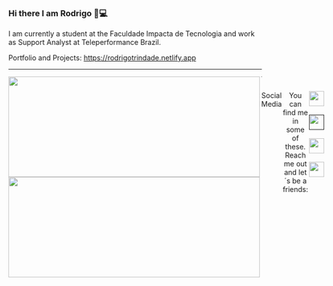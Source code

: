 ### Hi there I am Rodrigo 👋:computer: 

I am currently a student at the Faculdade Impacta de Tecnologia and work as Support Analyst at Teleperformance Brazil.


Portfolio and Projects: https://rodrigotrindade.netlify.app

---
<div>
<div >
    <a href="https://github.com/vanpyre?tab=repositories">
      <img align="left" src="https://github-readme-stats.vercel.app/api/top-langs/?username=vanpyre&layout=compact&count_private=true" width="500" height="200"/>
    </a>
</div>

<div >
    <a href="(https://github-readme-stats.vercel.app/api?username=vanpyre&show_icons=true">
      <img align="left" src="https://github-readme-stats.vercel.app/api?username=vanpyre&show_icons=true" width="500" height="200"/>
    </a>
</div>
</div>
 
 ---
<div align="center" style="display: flex; align-content: center; margin-inline: 2px; font-style: bolder;">
    <p>Social Media</p>
    <p align="center"style="display: inline-block; text-align: center; margin-inline: 2px; font-style: bold;">You can find me in some of these. Reach me out and let´s be a friends:</p>


 <p align='center'>
<a href="https://www.freecodecamp.org/rodrigomacade"><img height="30" src="https://raw.githubusercontent.com/gist/Deftwun/e3756a8b518cbb354425/raw/6584db8babd6cbc4ecb35ed36f0d184a506b979e/free-code-camp-logo.svg"></a>&nbsp;&nbsp;
<a href=""><img height="30" src="https://github.com/WaylonWalker/WaylonWalker/blob/main/icon/twitter.png?raw=true"></a>&nbsp;&nbsp;
<a href="https://www.instagram.com/elirod.py/" ><img height="30" src="https://user-images.githubusercontent.com/37451620/118635309-cfe24280-b7a9-11eb-89fd-55e69345e871.png?raw=true"></a>&nbsp;&nbsp;
<a href="https://www.linkedin.com/in/rodrigo-trindade-b05b73203/"><img height="30" src="https://github.com/WaylonWalker/WaylonWalker/blob/main/icon/linkedin.png?raw=true"></a>
</div>
